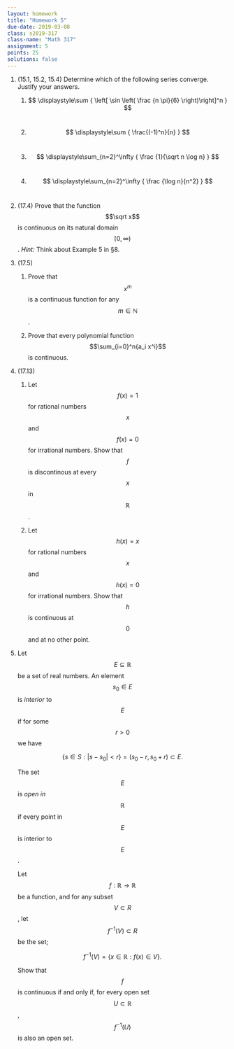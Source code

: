 ```yaml
---
layout: homework
title: "Homework 5"
due-date: 2019-03-08
class: s2019-317
class-name: "Math 317"
assignment: 5
points: 25
solutions: false
---
```


1.  (15.1, 15.2, 15.4) Determine which of the following series converge. Justify your answers.

    1.  $$
        \displaystyle\sum { \left[ \sin \left( \frac {n \pi}{6} \right)\right]^n }
        $$ &nbsp;
    
    2.  $$ 
        \displaystyle\sum { \frac{(-1)^n}{n} }
        $$ &nbsp;
            
    3.  $$ 
        \displaystyle\sum_{n=2}^\infty { \frac {1}{\sqrt n \log n} } 
        $$ &nbsp;
            
    4.  $$ 
        \displaystyle\sum_{n=2}^\infty { \frac {\log n}{n^2} } 
        $$ &nbsp;

2.  (17.4) Prove that the function $$\sqrt x$$ is continuous on its natural
    domain $$[0, \infty)$$. *Hint:* Think about Example 5 in &sect;8.

3.  (17.5) 

    1.  Prove that $$x^m$$ is a continuous function for any $$m \in \mathbb N$$.
    
    2.  Prove that every polynomial function $$\sum_{i=0}^n{a_i x^i}$$ is
        continuous.
        
4.  (17.13)

    1.  Let $$f(x) = 1$$ for rational numbers $$x$$ and $$f(x) = 0$$ for
        irrational numbers. Show that $$f$$ is discontinous at every $$x$$ in $$\mathbb R$$.

    2.  Let $$h(x) = x$$ for rational numbers $$x$$ and $$h(x) = 0$$ for
        irrational numbers. Show that $$h$$ is continuous at $$0$$ and at no other point.

5.  Let $$E \subseteq \mathbb R$$ be a set of real numbers. An element $$s_0 \in
    E$$ is *interior* to $$E$$ if for some $$r > 0$$ we have
    
    $$
    \{ s \in S : |s - s_0| < r\} = (s_0 - r, s_0 + r) \subset E.
    $$
    
    The set $$E$$ is *open in $$\mathbb R$$* if every point in $$E$$ is interior
    to $$E$$.
    
    Let $$f: \mathbb R \to \mathbb R$$ be a function, and for any subset $$V
    \subset R$$, let $$f^{-1}(V) \subset R$$ be the set;
    
    $$
    f^{-1}(V) = \{ x \in \mathbb R : f(x) \in V \}.
    $$
    
    Show that $$f$$ is continuous if and only if, for every open
    set $$U \subset \mathbb R$$, $$f^{-1}(U)$$ is also an open set.
